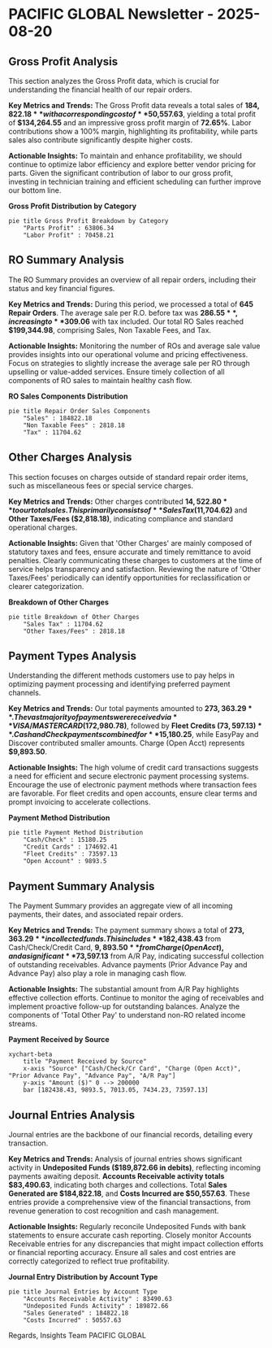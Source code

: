 # PACIFIC GLOBAL Newsletter - 2025-08-20

## Gross Profit Analysis

This section analyzes the Gross Profit data, which is crucial for understanding the financial health of our repair orders.

**Key Metrics and Trends:**
The Gross Profit data reveals a total sales of **$184,822.18** with a corresponding cost of **$50,557.63**, yielding a total profit of **$134,264.55** and an impressive gross profit margin of **72.65%**. Labor contributions show a 100% margin, highlighting its profitability, while parts sales also contribute significantly despite higher costs.

**Actionable Insights:**
To maintain and enhance profitability, we should continue to optimize labor efficiency and explore better vendor pricing for parts. Given the significant contribution of labor to our gross profit, investing in technician training and efficient scheduling can further improve our bottom line.

**Gross Profit Distribution by Category**


```mermaid
pie title Gross Profit Breakdown by Category
    "Parts Profit" : 63806.34
    "Labor Profit" : 70458.21
```


## RO Summary Analysis

The RO Summary provides an overview of all repair orders, including their status and key financial figures.

**Key Metrics and Trends:**
During this period, we processed a total of **645 Repair Orders**. The average sale per R.O. before tax was **$286.55**, increasing to **$309.06** with tax included. Our total RO Sales reached **$199,344.98**, comprising Sales, Non Taxable Fees, and Tax.

**Actionable Insights:**
Monitoring the number of ROs and average sale value provides insights into our operational volume and pricing effectiveness. Focus on strategies to slightly increase the average sale per RO through upselling or value-added services. Ensure timely collection of all components of RO sales to maintain healthy cash flow.

**RO Sales Components Distribution**


```mermaid
pie title Repair Order Sales Components
    "Sales" : 184822.18
    "Non Taxable Fees" : 2818.18
    "Tax" : 11704.62
```


## Other Charges Analysis

This section focuses on charges outside of standard repair order items, such as miscellaneous fees or special service charges.

**Key Metrics and Trends:**
Other charges contributed **$14,522.80** to our total sales. This primarily consists of **Sales Tax ($11,704.62)** and **Other Taxes/Fees ($2,818.18)**, indicating compliance and standard operational charges.

**Actionable Insights:**
Given that 'Other Charges' are mainly composed of statutory taxes and fees, ensure accurate and timely remittance to avoid penalties. Clearly communicating these charges to customers at the time of service helps transparency and satisfaction. Reviewing the nature of 'Other Taxes/Fees' periodically can identify opportunities for reclassification or clearer categorization.

**Breakdown of Other Charges**


```mermaid
pie title Breakdown of Other Charges
    "Sales Tax" : 11704.62
    "Other Taxes/Fees" : 2818.18
```


## Payment Types Analysis

Understanding the different methods customers use to pay helps in optimizing payment processing and identifying preferred payment channels.

**Key Metrics and Trends:**
Our total payments amounted to **$273,363.29**. The vast majority of payments were received via **VISA/MASTERCARD ($172,980.78)**, followed by **Fleet Credits ($73,597.13)**. Cash and Check payments combined for **$15,180.25**, while EasyPay and Discover contributed smaller amounts. Charge (Open Acct) represents **$9,893.50**.

**Actionable Insights:**
The high volume of credit card transactions suggests a need for efficient and secure electronic payment processing systems. Encourage the use of electronic payment methods where transaction fees are favorable. For fleet credits and open accounts, ensure clear terms and prompt invoicing to accelerate collections.

**Payment Method Distribution**


```mermaid
pie title Payment Method Distribution
    "Cash/Check" : 15180.25
    "Credit Cards" : 174692.41
    "Fleet Credits" : 73597.13
    "Open Account" : 9893.5
```


## Payment Summary Analysis

The Payment Summary provides an aggregate view of all incoming payments, their dates, and associated repair orders.

**Key Metrics and Trends:**
The payment summary shows a total of **$273,363.29** in collected funds. This includes **$182,438.43** from Cash/Check/Credit Card, **$9,893.50** from Charge (Open Acct), and a significant **$73,597.13** from A/R Pay, indicating successful collection of outstanding receivables. Advance payments (Prior Advance Pay and Advance Pay) also play a role in managing cash flow.

**Actionable Insights:**
The substantial amount from A/R Pay highlights effective collection efforts. Continue to monitor the aging of receivables and implement proactive follow-up for outstanding balances. Analyze the components of 'Total Other Pay' to understand non-RO related income streams.

**Payment Received by Source**


```mermaid
xychart-beta
    title "Payment Received by Source"
    x-axis "Source" ["Cash/Check/Cr Card", "Charge (Open Acct)", "Prior Advance Pay", "Advance Pay", "A/R Pay"]
    y-axis "Amount ($)" 0 --> 200000
    bar [182438.43, 9893.5, 7013.05, 7434.23, 73597.13]
```


## Journal Entries Analysis

Journal entries are the backbone of our financial records, detailing every transaction.

**Key Metrics and Trends:**
Analysis of journal entries shows significant activity in **Undeposited Funds ($189,872.66 in debits)**, reflecting incoming payments awaiting deposit. **Accounts Receivable activity totals $83,490.63**, indicating both charges and collections. Total **Sales Generated are $184,822.18**, and **Costs Incurred are $50,557.63**. These entries provide a comprehensive view of the financial transactions, from revenue generation to cost recognition and cash management.

**Actionable Insights:**
Regularly reconcile Undeposited Funds with bank statements to ensure accurate cash reporting. Closely monitor Accounts Receivable entries for any discrepancies that might impact collection efforts or financial reporting accuracy. Ensure all sales and cost entries are correctly categorized to reflect true profitability.

**Journal Entry Distribution by Account Type**


```mermaid
pie title Journal Entries by Account Type
    "Accounts Receivable Activity" : 83490.63
    "Undeposited Funds Activity" : 189872.66
    "Sales Generated" : 184822.18
    "Costs Incurred" : 50557.63
```


Regards,
Insights Team
PACIFIC GLOBAL
